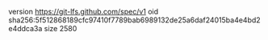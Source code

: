 version https://git-lfs.github.com/spec/v1
oid sha256:5f512868189cfc97410f7789bab6989132de25a6daf24015ba4e4bd2e4ddca3a
size 2580
